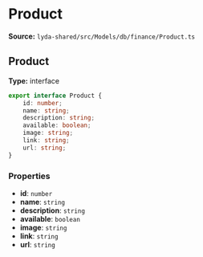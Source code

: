 # Product

**Source:** `lyda-shared/src/Models/db/finance/Product.ts`

## Product

**Type:** interface

```typescript
export interface Product {
    id: number;
    name: string;
    description: string;
    available: boolean;
    image: string;
    link: string;
    url: string;
}
```

### Properties

- **id**: `number`
- **name**: `string`
- **description**: `string`
- **available**: `boolean`
- **image**: `string`
- **link**: `string`
- **url**: `string`

